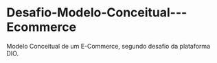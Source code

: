 # Desafio-Modelo-Conceitual---Ecommerce
Modelo Conceitual de um E-Commerce, segundo desafio da plataforma DIO. 
